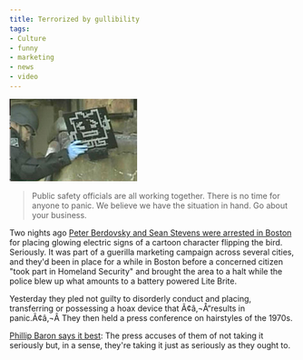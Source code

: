 ```yaml
---
title: Terrorized by gullibility
tags:
- Culture
- funny
- marketing
- news
- video
---
```


![terrorist_moonite.jpg][1]


   [1]: terrorist_moonite.jpg

> Public safety officials are all working together. There is no time for anyone to panic. We believe we have the situation in hand. Go about your business.



Two nights ago [Peter Berdovsky and Sean Stevens were arrested in Boston][2] for placing glowing electric signs of a cartoon character flipping the bird.  Seriously.  It was part of a guerilla marketing campaign across several cities, and they'd been in place for a while in Boston before a concerned citizen "took part in Homeland Security" and brought the area to a halt while the police blew up what amounts to a battery powered Lite Brite.

Yesterday they pled not guilty to disorderly conduct and placing, transferring or possessing a hoax device that Ã¢â‚¬Å“results in panic.Ã¢â‚¬Â  They then held a press conference on hairstyles of the 1970s.  


[Phillip Baron says it best][3]: The press accuses of them of not taking it seriously but, in a sense, they're taking it just as seriously as they ought to.

   [2]: http://www.thebostonchannel.com/news/10892563/detail.html
   [3]: http://alternet.org/blogs/peek/47507/

